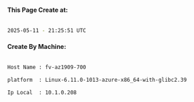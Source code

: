 
   
#### This Page Create at:

```bash

2025-05-11 - 21:25:51 UTC

```

#### Create By Machine:

```bash

Host Name : fv-az1909-700

platform  : Linux-6.11.0-1013-azure-x86_64-with-glibc2.39

Ip Local  : 10.1.0.208

```

